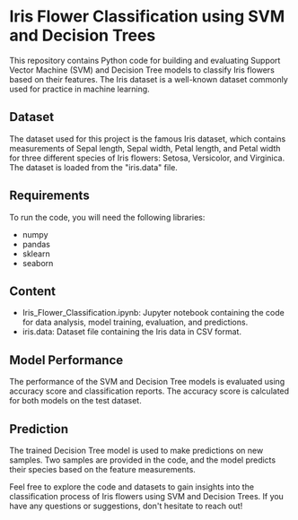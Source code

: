 # Iris Flower Classification using SVM and Decision Trees
This repository contains Python code for building and evaluating Support Vector Machine (SVM) and Decision Tree models to classify Iris flowers based on their features. The Iris dataset is a well-known dataset commonly used for practice in machine learning.

## Dataset
The dataset used for this project is the famous Iris dataset, which contains measurements of Sepal length, Sepal width, Petal length, and Petal width for three different species of Iris flowers: Setosa, Versicolor, and Virginica. The dataset is loaded from the "iris.data" file.

## Requirements
To run the code, you will need the following libraries:

- numpy
- pandas
- sklearn
- seaborn

## Content
- Iris_Flower_Classification.ipynb: Jupyter notebook containing the code for data analysis, model training, evaluation, and predictions.
- iris.data: Dataset file containing the Iris data in CSV format.

## Model Performance
The performance of the SVM and Decision Tree models is evaluated using accuracy score and classification reports. The accuracy score is calculated for both models on the test dataset.

## Prediction
The trained Decision Tree model is used to make predictions on new samples. Two samples are provided in the code, and the model predicts their species based on the feature measurements.

Feel free to explore the code and datasets to gain insights into the classification process of Iris flowers using SVM and Decision Trees. If you have any questions or suggestions, don't hesitate to reach out!

